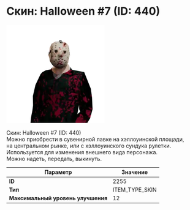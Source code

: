 # Скин: Halloween #7 (ID: 440)

![Item Image](../img/2255.webp?raw=true)

Скин: Halloween #7 (ID: 440)<br>Можно приобрести в сувенирной лавке на хэллоуинской площади,<br>на центральном рынке, или с хэллоуинского сундука рулетки.<br>Используется для изменения внешнего вида персонажа. <br>Можно надеть, передать, выкинуть.


| Параметр | Значение |
|----------|----------|
| **ID** | 2255 |
| **Тип** | ITEM_TYPE_SKIN |
| **Максимальный уровень улучшения** | 12 |

